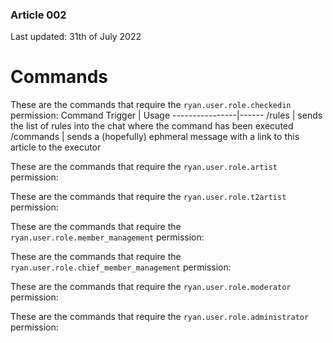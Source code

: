 ### Article 002
Last updated: 31th of July 2022

# Commands

These are the commands that require the ```ryan.user.role.checkedin``` permission:
Command Trigger | Usage 
----------------|------
/rules | sends the list of rules into the chat where the command has been executed
/commands | sends a (hopefully) ephmeral message with a link to this article to the executor

These are the commands that require the ```ryan.user.role.artist``` permission:

These are the commands that require the ```ryan.user.role.t2artist``` permission:

These are the commands that require the ```ryan.user.role.member_management``` permission:

These are the commands that require the ```ryan.user.role.chief_member_management``` permission:

These are the commands that require the ```ryan.user.role.moderator``` permission:

These are the commands that require the ```ryan.user.role.administrator``` permission:
